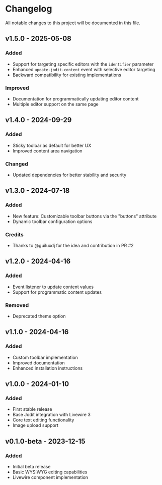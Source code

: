 # Changelog

All notable changes to this project will be documented in this file.

## v1.5.0 - 2025-05-08

### Added
- Support for targeting specific editors with the `identifier` parameter
- Enhanced `update-jodit-content` event with selective editor targeting
- Backward compatibility for existing implementations

### Improved
- Documentation for programmatically updating editor content
- Multiple editor support on the same page

## v1.4.0 - 2024-09-29

### Added
- Sticky toolbar as default for better UX
- Improved content area navigation

### Changed
- Updated dependencies for better stability and security

## v1.3.0 - 2024-07-18

### Added
- New feature: Customizable toolbar buttons via the "buttons" attribute
- Dynamic toolbar configuration options

### Credits
- Thanks to @guiluxdj for the idea and contribution in PR #2

## v1.2.0 - 2024-04-16

### Added
- Event listener to update content values
- Support for programmatic content updates

### Removed
- Deprecated theme option

## v1.1.0 - 2024-04-16

### Added
- Custom toolbar implementation
- Improved documentation
- Enhanced installation instructions

## v1.0.0 - 2024-01-10

### Added
- First stable release
- Base Jodit integration with Livewire 3
- Core text editing functionality
- Image upload support

## v0.1.0-beta - 2023-12-15

### Added
- Initial beta release
- Basic WYSIWYG editing capabilities
- Livewire component implementation